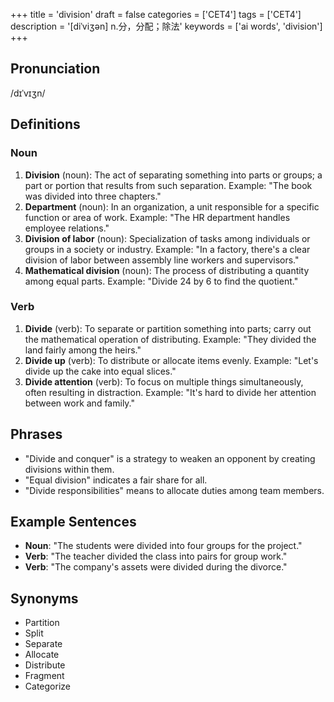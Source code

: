 +++
title = 'division'
draft = false
categories = ['CET4']
tags = ['CET4']
description = '[diˈviʒən] n.分，分配；除法'
keywords = ['ai words', 'division']
+++

## Pronunciation
/dɪˈvɪʒn/

## Definitions
### Noun
1. **Division** (noun): The act of separating something into parts or groups; a part or portion that results from such separation. Example: "The book was divided into three chapters."
2. **Department** (noun): In an organization, a unit responsible for a specific function or area of work. Example: "The HR department handles employee relations."
3. **Division of labor** (noun): Specialization of tasks among individuals or groups in a society or industry. Example: "In a factory, there's a clear division of labor between assembly line workers and supervisors."
4. **Mathematical division** (noun): The process of distributing a quantity among equal parts. Example: "Divide 24 by 6 to find the quotient."

### Verb
1. **Divide** (verb): To separate or partition something into parts; carry out the mathematical operation of distributing. Example: "They divided the land fairly among the heirs."
2. **Divide up** (verb): To distribute or allocate items evenly. Example: "Let's divide up the cake into equal slices."
3. **Divide attention** (verb): To focus on multiple things simultaneously, often resulting in distraction. Example: "It's hard to divide her attention between work and family."

## Phrases
- "Divide and conquer" is a strategy to weaken an opponent by creating divisions within them.
- "Equal division" indicates a fair share for all.
- "Divide responsibilities" means to allocate duties among team members.

## Example Sentences
- **Noun**: "The students were divided into four groups for the project."
- **Verb**: "The teacher divided the class into pairs for group work."
- **Verb**: "The company's assets were divided during the divorce."

## Synonyms
- Partition
- Split
- Separate
- Allocate
- Distribute
- Fragment
- Categorize
